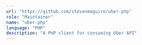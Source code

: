 ```yaml
---
url: "https://github.com/stevenmaguire/uber-php"
role: "Maintainer"
name: "uber-php"
language: "PHP"
description: "A PHP client for consuming Uber API"
---
```


